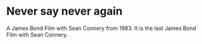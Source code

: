 # Never say never again

A James Bond Film with Sean Connery from 1983. It is the last James Bond Film with Sean Connery.